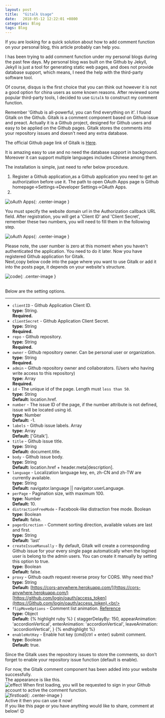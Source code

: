 ```yaml
---
layout: post
title:  "Gitalk Usage"
date:   2018-05-12 12:22:01 +0800
categories: Blog
tags: Blog
---
```

If you are looking for a quick solution about how to add comment function on your personal blog, this article probably can help you.

I has been trying to add comment function under my personal blogs during the past few days. My personal blog was built on the Github by Jekyll, Jekyll is just a tool for generating static web pages, and does not provide database support, which means, I need the help with the third-party software tool. <br>

Of course, disqus is the first choice that you can think out however it is not a good option for china users as some known reasons. After reviewed some popular third-party tools, I decided to use `Gitalk` to construct my comment function.

Remember 'Github is all-powerful, you can find everything on it'. I found Gitalk on the Github. Gitalk is a comment component based on Github issue and preact. Actually it is a Github project, designed for Github users and easy to be applied on the Github pages. Gitalk stores the comments into your repository issues and doesn't need any extra database.<br>

The official Github page link of Gitalk is [Here](https://Github.com/gitalk/gitalk#install). <br>

It is amazing easy to use and no need the database support in background. Moreover it can support multiple languages includes Chinese among them.

The installation is simple, just need to refer below procedure.

1. Register a Github application,as a Github application you need to get an authorization before use it. The path to open OAuth Apps page is Github homepage->Settings->Developer Settings->OAuth Apps.<br>    
2.  <br>

![oAuth Apps]({{site.baseurl}}/assets/image/others-gitalk-oauth-apps.png){: .center-image }


You must specify the website domain url in the Authorization callback URL field.
After registration, you will get a 'Client ID' and 'Client Secret', remember these two numbers, you will need to fill them in the following step.    

![oAuth Apps]({{site.baseurl}}/assets/image/others-gitalk-oauth-apps-clientID.png){: .center-image }


Please note, the user number is zero at this moment when you haven't authenticated the application. You need to do it later.
Now you have registered Github application for Gitalk. <br>
Next,copy below code into the page where you want to use Gitalk or add it into the posts page, it depends on your website's structure. <br>

![code]({{site.baseurl}}/assets/image/others-gitalk-code.png){: .center-image }

<br>
Below are the setting options.<br>

----------
+ `clientID` - Github Application Client ID. <br/>
   **type:** String. <br/>
	**Required.** <br/>
+ `clientSecret` -  Github Application Client Secret.<br/>
	**type:** String <br/>
	**Required.** <br/>
+ `repo` - Github repository. <br/>
   **type:** String <br/>
	**Required.** <br/>
+ `owner` - Github repository owner. Can be personal user or organization.<br>
   **type:** String <br/>
	**Required.** <br/>   
+ `admin` - Github repository owner and collaborators. (Users who having write access to this repository)<br/>
   **type:** Array <br/>
    **Required.** <br/> 
+ `id` - The unique id of the page. Length must `less than 50`.      
  **type:** String <br/>
  **Default:** location.href.<br/>
+ `number` - The issue ID of the page, if the number attribute is not defined, issue will be located using id.<br/>
  **type:** Number <br/>
  **Default:** -1. <br/>
+ `labels` - Github issue labels. Array<br/>
  **type:** Array <br/>
  **Default:** ['Gitalk'].<br/>
+ `title` - Github issue title.<br/>
  **type:** String <br/>
  **Default:** document.title.<br/>
+ `body` - Github issue body. <br/>
  **type:** String <br/>
  **Default:** location.href + header.meta[description].<br/>
+ `language` - Localization language key, en, zh-CN and zh-TW are currently available.<br/>
  **type:** String <br/>
  **Default:** navigator.language || navigator.userLanguage.<br/>
+ `perPage` - Pagination size, with maximum 100.<br/>
  **type:** Number <br/>
  **Default:** 10. <br/>
+ `distractionFreeMode` - Facebook-like distraction free mode. Boolean<br/>
  **type:** Boolean <br/>
  **Default:** false.<br/>
+ `pagerDirection` - Comment sorting direction, available values are last and first.<br/>
  **type:** String <br/>
  **Default:** 'last' <br/>
+ `createIssueManually` - By default, Gitalk will create a corresponding Github issue for your every single page automatically when the logined user is belong to the admin users. You can create it manually by setting this option to true.<br/>
  **type:** Boolean <br/>
  **Default:** false.<br/>
+ `proxy` - Github oauth request reverse proxy for CORS. Why need this? <br/>
  **type:** String <br/>
  **Default:** [https://cors-anywhere.herokuapp.com/](https://cors-anywhere.herokuapp.com/) [https://github.com/login/oauth/access_token](https://Github.com/login/oauth/access_token).<br/>
+ `flipMoveOptions` - Comment list animation. [Reference](https://github.com/joshwcomeau/react-flip-move/blob/master/documentation/enter_leave_animations.md)<br/>
  **type:** Object<br/>
  **Default:**
{% highlight ruby %}
{
      staggerDelayBy: 150,
      appearAnimation: 'accordionVertical',
      enterAnimation: 'accordionVertical',
      leaveAnimation: 'accordionVertical',
}
{% endhighlight %}
+ `enableHotKey` - Enable hot key (cmd|ctrl + enter) submit comment. <br/>
  **type:** Boolean <br/>
  **Default:** true.<br/>

Since the Gitalk uses the repository issues to store the comments, so don't forget to enable your repository issue function (default is enable).<br>

For now, the Gitalk comment component has been added into your website successfully.<br>
The appearance is like this.<br>
![effect]({{site.baseurl}}/assets/image/others-gitalk-effect.png)
When first loading, you will be requested to sign in your Github account to active the comment function.<br>
![firstload]({{site.baseurl}}/assets/image/others-gitalk-first-loading.png){: .center-image }<br>
Active it then you can use it now!<br>
If you like this page or you have anything would like to share, comment  at below! :relieved: <br>